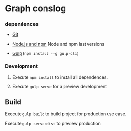 # Graph conslog
 
### dependences

- [Git](https://git-scm.com/)
- [Node.js and npm](nodejs.org) Node and npm last versions

- [Gulp](http://gulpjs.com/) (`npm install --g gulp-cli`)

### Development

1. Execute `npm install` to install all dependences.

2. Execute `gulp serve` for a preview development

## Build

Execute `gulp build` to build project for production use case.

Execute `gulp serve:dist` to preview production

